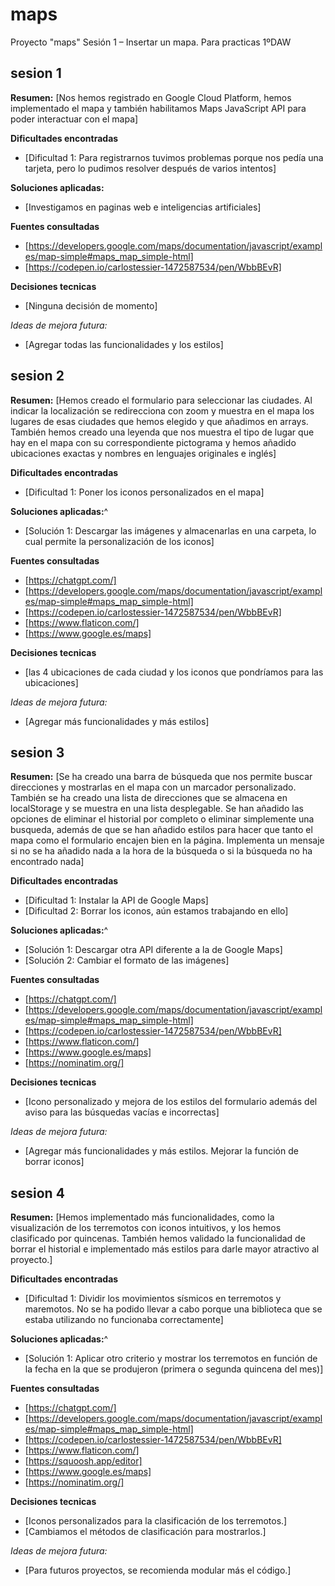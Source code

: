 # maps
Proyecto "maps" Sesión 1 – Insertar un mapa. Para practicas 1ºDAW

## sesion 1

**Resumen:**
[Nos hemos registrado en Google Cloud Platform, hemos implementado el mapa y también habilitamos Maps JavaScript API para poder interactuar con el mapa]

**Dificultades encontradas**
- [Dificultad 1: Para registrarnos tuvimos problemas porque nos pedía una tarjeta, pero lo pudimos resolver después de varios intentos]

**Soluciones aplicadas:**
- [Investigamos en paginas web e inteligencias artificiales]

**Fuentes consultadas**
- [https://developers.google.com/maps/documentation/javascript/examples/map-simple#maps_map_simple-html]
- [https://codepen.io/carlostessier-1472587534/pen/WbbBEvR]
 
 **Decisiones tecnicas**
 - [Ninguna decisión de momento]


 *Ideas de mejora futura:*
 - [Agregar todas las funcionalidades y los estilos]


 ## sesion 2

**Resumen:**
[Hemos creado el formulario para seleccionar las ciudades. Al indicar la localización se redirecciona con zoom y muestra en el mapa los lugares de esas ciudades que hemos elegido y que añadimos en arrays. También hemos creado una leyenda que nos muestra el tipo de lugar que hay en el mapa con su correspondiente pictograma y hemos añadido ubicaciones exactas y nombres en lenguajes originales e inglés]

**Dificultades encontradas**
- [Dificultad 1: Poner los iconos personalizados en el mapa]

**Soluciones aplicadas:**^
- [Solución 1: Descargar las imágenes y almacenarlas en una carpeta, lo cual permite la personalización de los iconos]

**Fuentes consultadas**
- [https://chatgpt.com/]
- [https://developers.google.com/maps/documentation/javascript/examples/map-simple#maps_map_simple-html]
- [https://codepen.io/carlostessier-1472587534/pen/WbbBEvR]
- [https://www.flaticon.com/]
- [https://www.google.es/maps]
 
 **Decisiones tecnicas**
 - [las 4 ubicaciones de cada ciudad y los iconos que pondríamos para las ubicaciones]


 *Ideas de mejora futura:*
 - [Agregar más funcionalidades y más estilos]


 ## sesion 3

**Resumen:**
[Se ha creado una barra de búsqueda que nos permite buscar direcciones y mostrarlas en el mapa con un marcador personalizado. También se ha creado una lista de direcciones que se almacena en localStorage y se muestra en una lista desplegable. Se han añadido las opciones de eliminar el historial por completo o eliminar simplemente una busqueda, además de que se han añadido estilos para hacer que tanto el mapa como el formulario encajen bien en la página. Implementa un mensaje si no se ha añadido nada a la hora de la búsqueda o si la búsqueda no ha encontrado nada]

**Dificultades encontradas**
- [Dificultad 1: Instalar la API de Google Maps]
- [Dificultad 2: Borrar los iconos, aún estamos trabajando en ello]

**Soluciones aplicadas:**^
- [Solución 1: Descargar otra API diferente a la de Google Maps]
- [Solución 2: Cambiar el formato de las imágenes]

**Fuentes consultadas**
- [https://chatgpt.com/]
- [https://developers.google.com/maps/documentation/javascript/examples/map-simple#maps_map_simple-html]
- [https://codepen.io/carlostessier-1472587534/pen/WbbBEvR]
- [https://www.flaticon.com/]
- [https://www.google.es/maps]
- [https://nominatim.org/]
 
 **Decisiones tecnicas**
 - [Icono personalizado y mejora de los estilos del formulario además del aviso para las búsquedas vacías e incorrectas]


 *Ideas de mejora futura:*
 - [Agregar más funcionalidades y más estilos. Mejorar la función de borrar iconos] 


  ## sesion 4

**Resumen:**
[Hemos implementado más funcionalidades, como la visualización de los terremotos con iconos intuitivos, y los hemos clasificado por quincenas. También hemos validado la funcionalidad de borrar el historial e implementado más estilos para darle mayor atractivo al proyecto.]

**Dificultades encontradas**
- [Dificultad 1: Dividir los movimientos sísmicos en terremotos y maremotos. No se ha podido llevar a cabo porque una biblioteca que se estaba utilizando no funcionaba correctamente]

**Soluciones aplicadas:**^
- [Solución 1: Aplicar otro criterio y mostrar los terremotos en función de la fecha en la que se produjeron (primera o segunda quincena del mes)]

**Fuentes consultadas**
- [https://chatgpt.com/]
- [https://developers.google.com/maps/documentation/javascript/examples/map-simple#maps_map_simple-html]
- [https://codepen.io/carlostessier-1472587534/pen/WbbBEvR]
- [https://www.flaticon.com/]
- [https://squoosh.app/editor]
- [https://www.google.es/maps]
- [https://nominatim.org/]

 
 **Decisiones tecnicas**
 - [Iconos personalizados para la clasificación de los terremotos.]
 - [Cambiamos el métodos de clasificación para mostrarlos.]


 *Ideas de mejora futura:*
 - [Para futuros proyectos, se recomienda modular más el código.] 